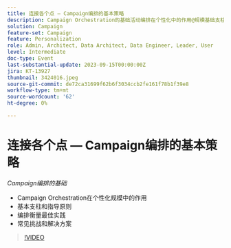 ```yaml
---
title: 连接各个点 — Campaign编排的基本策略
description: Campaign Orchestration的基础活动编排在个性化中的作用@规模基础支柱和指导原则编排衡量最佳实践常见挑战和解决方案
solution: Campaign
feature-set: Campaign
feature: Personalization
role: Admin, Architect, Data Architect, Data Engineer, Leader, User
level: Intermediate
doc-type: Event
last-substantial-update: 2023-09-15T00:00:00Z
jira: KT-13927
thumbnail: 3424016.jpeg
source-git-commit: de72ca31699f62b6f3034ccb2fe161f78b1f39e8
workflow-type: tm+mt
source-wordcount: '62'
ht-degree: 0%

---
```



# 连接各个点 — Campaign编排的基本策略

*Campaign编排的基础*

* Campaign Orchestration在个性化规模中的作用
* 基本支柱和指导原则
* 编排衡量最佳实践
* 常见挑战和解决方案

>[!VIDEO](https://video.tv.adobe.com/v/3424016/?learn=on)
